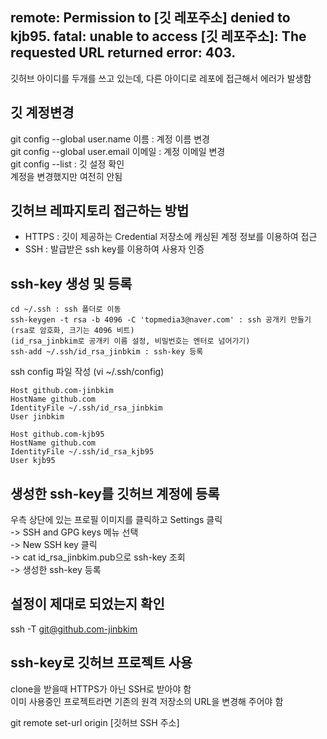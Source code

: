 ## remote: Permission to [깃 레포주소] denied to kjb95. fatal: unable to access [깃 레포주소]: The requested URL returned error: 403.

깃허브 아이디를 두개를 쓰고 있는데, 다른 아이디로 레포에 접근해서 에러가 발생함

## 깃 계정변경

git config --global user.name 이름 : 계정 이름 변경  
git config --global user.email 이메일 : 계정 이메일 변경  
git config --list : 깃 설정 확인  
계정을 변경했지만 여전히 안됨

## 깃허브 레파지토리 접근하는 방법
- HTTPS : 깃이 제공하는 Credential 저장소에 캐싱된 계정 정보를 이용하여 접근
- SSH : 발급받은 ssh key를 이용하여 사용자 인증

## ssh-key 생성 및 등록

    cd ~/.ssh : ssh 폴더로 이동
    ssh-keygen -t rsa -b 4096 -C 'topmedia3@naver.com' : ssh 공개키 만들기 (rsa로 암호화, 크기는 4096 비트)
    (id_rsa_jinbkim로 공개키 이름 설정, 비밀번호는 엔터로 넘어가기)
    ssh-add ~/.ssh/id_rsa_jinbkim : ssh-key 등록

ssh config 파일 작성 (vi ~/.ssh/config)

    Host github.com-jinbkim
    HostName github.com
    IdentityFile ~/.ssh/id_rsa_jinbkim
    User jinbkim

    Host github.com-kjb95
    HostName github.com
    IdentityFile ~/.ssh/id_rsa_kjb95
    User kjb95

## 생성한 ssh-key를 깃허브 계정에 등록

우측 상단에 있는 프로필 이미지를 클릭하고 Settings 클릭   
-> SSH and GPG keys 메뉴 선택  
-> New SSH key 클릭  
-> cat id_rsa_jinbkim.pub으로 ssh-key 조회  
-> 생성한 ssh-key 등록

## 설정이 제대로 되었는지 확인

  ssh -T git@github.com-jinbkim

## ssh-key로 깃허브 프로젝트 사용

clone을 받을때 HTTPS가 아닌 SSH로 받아야 함  
이미 사용중인 프로젝트라면 기존의 원격 저장소의 URL을 변경해 주어야 함  

  git remote set-url origin [깃허브 SSH 주소]